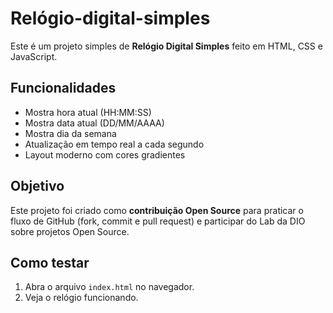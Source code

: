 # Relógio-digital-simples

Este é um projeto simples de **Relógio Digital Simples** feito em HTML, CSS e JavaScript.

## Funcionalidades

- Mostra hora atual (HH:MM:SS)
- Mostra data atual (DD/MM/AAAA)
- Mostra dia da semana
- Atualização em tempo real a cada segundo
- Layout moderno com cores gradientes

## Objetivo

Este projeto foi criado como **contribuição Open Source** para praticar o fluxo de GitHub (fork, commit e pull request) e participar do Lab da DIO sobre projetos Open Source.

## Como testar

1. Abra o arquivo `index.html` no navegador.
2. Veja o relógio funcionando.
